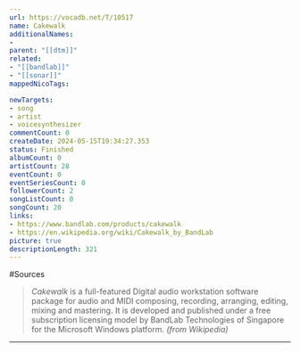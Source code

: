```yaml
---
url: https://vocadb.net/T/10517
name: Cakewalk
additionalNames: 
- 
parent: "[[dtm]]"
related:
- "[[bandlab]]"
- "[[sonar]]"
mappedNicoTags:

newTargets:
- song
- artist
- voicesynthesizer
commentCount: 0
createDate: 2024-05-15T19:34:27.353
status: Finished
albumCount: 0
artistCount: 28
eventCount: 0
eventSeriesCount: 0
followerCount: 2
songListCount: 0
songCount: 20
links: 
- https://www.bandlab.com/products/cakewalk
- https://en.wikipedia.org/wiki/Cakewalk_by_BandLab
picture: true
descriptionLength: 321
---
```


#Sources

> _Cakewalk_ is a full-featured Digital audio workstation software package for audio and MIDI composing, recording, arranging, editing, mixing and mastering. It is developed and published under a free subscription licensing model by BandLab Technologies of Singapore for the Microsoft Windows platform.
_(from Wikipedia)_

---

